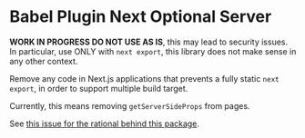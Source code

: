 # Babel Plugin Next Optional Server
**WORK IN PROGRESS DO NOT USE AS IS**, this may lead to security issues. In particular, use ONLY with `next export`, this library does not make sense in any other context.

Remove any code in Next.js applications that prevents a fully static `next export`, in order to support multiple build target.

Currently, this means removing `getServerSideProps` from pages.

See [this issue for the rational behind this package](https://github.com/vercel/next.js/issues/15674).
